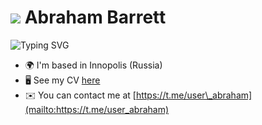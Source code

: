 ![](https://user-images.githubusercontent.com/18350557/176309783-0785949b-9127-417c-8b55-ab5a4333674e.gif) Abraham Barrett
=======================================================================================================================================

![Typing SVG](https://readme-typing-svg.herokuapp.com?color=%3F7E22CE&lines=Junior+AppSec+Engineer)

* 🌍  I'm based in Innopolis (Russia)
* 🖥️  See my CV [here](https://drive.google.com/file/d/1bEvyJld9cSMtvmAB8SinZ1ICKyLifotK/view?usp=sharing)
* ✉️  You can contact me at [https://t.me/user\_abraham](mailto:https://t.me/user_abraham)

